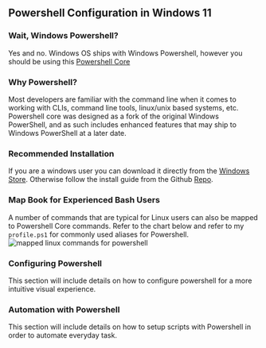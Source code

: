 ## Powershell Configuration in Windows 11

### Wait, Windows Powershell? 
Yes and no. Windows OS ships with Windows Powershell, however you should be using this [Powershell Core](https://github.com/PowerShell/PowerShell)

### Why Powershell?
Most developers are familiar with the command line when it comes to working with CLIs, command line tools, linux/unix based systems, etc. Powershell core was designed as a fork of the original Windows PowerShell, and as such includes enhanced features that may ship to Windows PowerShell at a later date.

### Recommended Installation 
If you are a windows user you can download it directly from the [Windows Store](https://www.microsoft.com/en-us/p/powershell/9mz1snwt0n5d). Otherwise follow the install guide from the Github [Repo](https://github.com/PowerShell/PowerShell). 

### Map Book for Experienced Bash Users
A number of commands that are typical for Linux users can also be mapped to Powershell Core commands. Refer to the chart below and refer to my `profile.ps1` for commonly used aliases for Powershell. 
![mapped linux commands for powershell](https://res.cloudinary.com/dzmc7doja/image/upload/v1644128638/notes-imgcontent/powershell_config.png)

### Configuring Powershell 
This section will include details on how to configure powershell for a more intuitive visual experience.

### Automation with Powershell
This section will include details on how to setup scripts with Powershell in order to automate everyday task.

